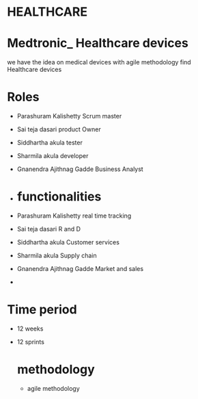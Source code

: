 # HEALTHCARE

# Medtronic_ Healthcare devices 

we have the idea on medical devices with agile methodology 
find Healthcare devices

# Roles
- Parashuram Kalishetty Scrum master
- Sai teja dasari product Owner
- Siddhartha akula tester
- Sharmila akula developer
- Gnanendra Ajithnag Gadde Business Analyst

- # functionalities
- Parashuram Kalishetty real time tracking
- Sai teja dasari R and D
- Siddhartha akula Customer services
- Sharmila akula Supply chain
- Gnanendra Ajithnag Gadde Market and sales
- 
# Time period
- 12 weeks
- 12 sprints

  # methodology
  - agile methodology 
